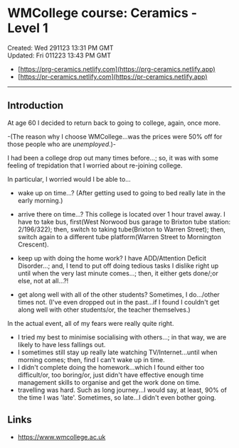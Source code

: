 # WMCollege course: Ceramics - Level 1 

Created: Wed 291123 13:31 PM GMT  
Updated: Fri 011223 13:43 PM GMT

- [https://prg-ceramics.netlify.com](https://prg-ceramics.netlify.app)  
- [https://pr-ceramics.netlify.com](https://pr-ceramics.netlify.app)  
 

-----

## Introduction

At age 60 I decided to return back to going to college, again, once more.  

-(The reason why I choose WMCollege...was the prices were 50% off for those people who are *unemployed*.)-  

I had been a college drop out many times before...; so, it was with some feeling of trepidation that I worried about re-joining college.  



In particular, I worried would I be able to...  

- wake up on time...? (After getting used to going to bed really late in the early morning.)  

- arrive there on time...? This college is located over 1 hour travel away. I have to take bus, first(West Norwood bus garage to Brixton tube station: 2/196/322); then, switch to taking tube(Brixton to Warren Street); then, switch again to a different tube platform(Warren Street to Mornington Crescent).   

- keep up with doing the home work? I have ADD/Attention Deficit Disorder...; and, I tend to put off doing tedious tasks I dislike right up until when the very last minute comes...; then, it either gets done/;or else, not at all...?!  

- get along well with all of the other students? Sometimes, I do.../other times not. (I've even dropped out in the past...if I found I couldn't get along well with other students/or, the teacher themselves.)  



In the actual event, all of my fears were really quite right.   

- I tried my best to minimise socialising with others...; in that way, we are likely to have less fallings out.  
- I sometimes still stay up really late watching TV/Internet...until when morning comes; then, find I can't wake up in time.  
- I didn't complete doing the homework...which I found either too difficult/or, too boring/or, just didn't have effective enough time management skills to organise and get the work done on time.  
- travelling was hard. Such as long journey...I would say, at least, 90% of the time I was 'late'. Sometimes, so late...I didn't even bother going.  

## Links

- https://www.wmcollege.ac.uk  
